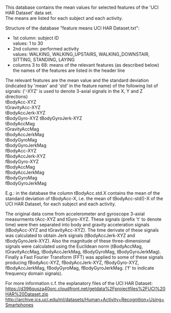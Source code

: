 
This database contains the mean values for selected features of the 'UCI HAR Dataset' data set.  
The means are listed for each subject and each activity.

Structure of the database "feature means UCI HAR Dataset.txt":

- 1st column: subject ID  
values: 1 to 30
- 2nd column: performed activity  
values: WALKING, WALKING_UPSTAIRS, WALKING_DOWNSTAIR, SITTING, STANDING, LAYING
- columns 3 to 68: means of the relevant features (as described below)  
the names of the features are listed in the header line

The relevant features are the mean value and the standard deviation (indicated by 'mean' and 'std' in the feature name) of the following list of signals: ('-XYZ' is used to denote 3-axial signals in the X, Y and Z directions)   
tBodyAcc-XYZ  
tGravityAcc-XYZ  
tBodyAccJerk-XYZ  
tBodyGyro-XYZ 
tBodyGyroJerk-XYZ  
tBodyAccMag  
tGravityAccMag  
tBodyAccJerkMag  
tBodyGyroMag  
tBodyGyroJerkMag  
fBodyAcc-XYZ  
fBodyAccJerk-XYZ  
fBodyGyro-XYZ  
fBodyAccMag  
fBodyAccJerkMag  
fBodyGyroMag  
fBodyGyroJerkMag

E.g.: in the database the column tBodyAcc.std.X contains the mean of the standard deviation of tBodyAcc-X, i.e. the mean of tBodyAcc-std()-X of the UCI HAR Dataset, for each subject and each activity.

The original data come from accelerometer and gyroscope 3-axial measurments tAcc-XYZ and tGyro-XYZ. These signals (prefix 't' to denote time) were then separated into body and gravity acceleration signals (tBodyAcc-XYZ and tGravityAcc-XYZ). The time derivate of these signals was calculated to obtain Jerk signals (tBodyAccJerk-XYZ and tBodyGyroJerk-XYZ). Also the magnitude of these three-dimensional signals were calculated using the Euclidean norm (tBodyAccMag, tGravityAccMag, tBodyAccJerkMag, tBodyGyroMag, tBodyGyroJerkMag). Finally a Fast Fourier Transform (FFT) was applied to some of these signals producing fBodyAcc-XYZ, fBodyAccJerk-XYZ, fBodyGyro-XYZ, fBodyAccJerkMag, fBodyGyroMag, fBodyGyroJerkMag. ('f' to indicate frequency domain signals). 

For more information c.f. the explanatory files of the UCI HAR Dataset:  
https://d396qusza40orc.cloudfront.net/getdata%2Fprojectfiles%2FUCI%20HAR%20Dataset.zip  
http://archive.ics.uci.edu/ml/datasets/Human+Activity+Recognition+Using+Smartphones  

 
